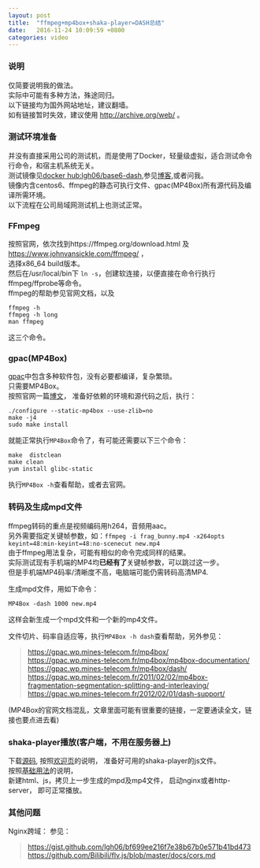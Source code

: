 ```yaml
---
layout: post
title:  "ffmpeg+mp4box+shaka-player=DASH总结"
date:   2016-11-24 10:09:59 +0800
categories: video
---
```

### 说明  
仅简要说明我的做法。  
实际中可能有多种方法，殊途同归。  
以下链接均为国外网站地址，建议翻墙。  
如有链接暂时失效，建议使用 http://archive.org/web/ 。

### 测试环境准备
并没有直接采用公司的测试机，而是使用了Docker，轻量级虚拟，适合测试命令行命令，和宿主机系统无关。  
测试镜像见[docker hub:lgh06/base6-dash](https://hub.docker.com/r/lgh06/base6-dash/),参见[博客](http://blog.hapleo.com/linux/2016/11/16/explore-docker.html),或者问我。  
镜像内含centos6、ffmpeg的静态可执行文件、gpac(MP4Box)所有源代码及编译所需环境。  
以下流程在公司局域网测试机上也测试正常。


### FFmpeg
按照官网，依次找到https://ffmpeg.org/download.html 及 https://www.johnvansickle.com/ffmpeg/ ，  
选择x86_64 build版本。  
然后在/usr/local/bin下 ```ln -s```，创建软连接，以便直接在命令行执行ffmpeg/ffprobe等命令。    
ffmpeg的帮助参见官网文档，以及    
```  
ffmpeg -h
ffmpeg -h long
man ffmpeg  
```
这三个命令。  


### gpac(MP4Box)
[gpac](https://gpac.wp.mines-telecom.fr)中包含多种软件包，没有必要都编译，复杂繁琐。    
只需要MP4Box。  
按照官网一篇[博文](https://gpac.wp.mines-telecom.fr/2015/07/29/gpac-build-mp4box-only-all-platforms/)，
准备好依赖的环境和源代码之后，执行：  
```
./configure --static-mp4box --use-zlib=no
make -j4
sudo make install
```
就能正常执行```MP4Box```命令了，有可能还需要以下三个命令：
```
make  distclean  
make clean  
yum install glibc-static
```   

执行```MP4Box -h```查看帮助，或者去官网。

### 转码及生成mpd文件
ffmpeg转码的重点是视频编码用h264，音频用aac。  
另外需要指定关键帧参数，如：```ffmpeg -i frag_bunny.mp4 -x264opts keyint=48:min-keyint=48:no-scenecut new.mp4```  
由于ffmpeg用法复杂，可能有相似的命令完成同样的结果。  
实际测试现有手机端的MP4均**已经有了**关键帧参数，可以跳过这一步。  
但是手机端MP4码率/清晰度不高，电脑端可能仍需转码高清MP4.  

生成mpd文件，用如下命令：
```  
MP4Box -dash 1000 new.mp4  
```  
这样会新生成一个mpd文件和一个新的mp4文件。    

文件切片、码率自适应等，执行```MP4Box -h dash```查看帮助，另外参见：
> https://gpac.wp.mines-telecom.fr/mp4box/    
https://gpac.wp.mines-telecom.fr/mp4box/mp4box-documentation/  
https://gpac.wp.mines-telecom.fr/mp4box/dash/  
https://gpac.wp.mines-telecom.fr/2011/02/02/mp4box-fragmentation-segmentation-splitting-and-interleaving/  
https://gpac.wp.mines-telecom.fr/2012/02/01/dash-support/    

(MP4Box的官网文档混乱，文章里面可能有很重要的链接，一定要通读全文，链接也要点进去看)



### shaka-player播放(客户端，不用在服务器上)
下载[源码](https://github.com/google/shaka-player), 按照[欢迎页](http://shaka-player-demo.appspot.com/docs/api/tutorial-welcome.html)的说明，
准备好可用的shaka-player的js文件。   
按照[基础用法](http://shaka-player-demo.appspot.com/docs/api/tutorial-basic-usage.html)的说明，  
新建html、js，拷贝上一步生成的mpd及mp4文件，
启动nginx或者http-server，
即可正常播放。  


### 其他问题
Nginx跨域：
参见：
> https://gist.github.com/lgh06/bf699ee216f7e38b67b0e571b41bd473
> https://github.com/Bilibili/flv.js/blob/master/docs/cors.md
